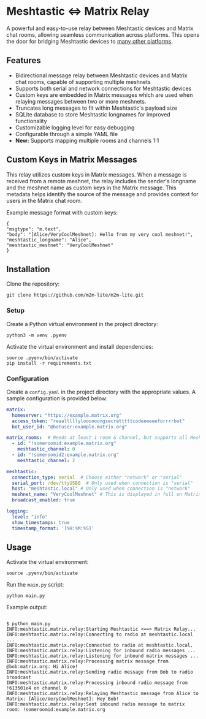# Meshtastic <=> Matrix Relay

A powerful and easy-to-use relay between Meshtastic devices and Matrix chat rooms, allowing seamless communication across platforms. This opens the door for bridging Meshtastic devices to [many other platforms](https://matrix.org/bridges/).

## Features

- Bidirectional message relay between Meshtastic devices and Matrix chat rooms, capable of supporting multiple meshnets
- Supports both serial and network connections for Meshtastic devices
- Custom keys are embedded in Matrix messages which are used when relaying messages between two or more meshnets.
- Truncates long messages to fit within Meshtastic's payload size
- SQLite database to store Meshtastic longnames for improved functionality
- Customizable logging level for easy debugging
- Configurable through a simple YAML file
- **New:** Supports mapping multiple rooms and channels 1:1

## Custom Keys in Matrix Messages

This relay utilizes custom keys in Matrix messages. When a message is received from a remote meshnet, the relay includes the sender's longname and the meshnet name as custom keys in the Matrix message. This metadata helps identify the source of the message and provides context for users in the Matrix chat room.

Example message format with custom keys:

```
{
"msgtype": "m.text",
"body": "[Alice/VeryCoolMeshnet]: Hello from my very cool meshnet!",
"meshtastic_longname": "Alice",
"meshtastic_meshnet": "VeryCoolMeshnet"
}
```

## Installation

Clone the repository:

```
git clone https://github.com/m2m-lite/m2m-lite.git
```

### Setup

Create a Python virtual environment in the project directory:

```
python3 -m venv .pyenv
```

Activate the virtual environment and install dependencies:

```
source .pyenv/bin/activate
pip install -r requirements.txt
```


### Configuration

Create a `config.yaml` in the project directory with the appropriate values. A sample configuration is provided below:

```yaml
matrix:
  homeserver: "https://example.matrix.org"
  access_token: "reaalllllyloooooongsecretttttcodeeeeeeforrrrbot"
  bot_user_id: "@botuser:example.matrix.org"

matrix_rooms:  # Needs at least 1 room & channel, but supports all Meshtastic channels
  - id: "!someroomid:example.matrix.org"
    meshtastic_channel: 0
  - id: "!someroomid2:example.matrix.org"
    meshtastic_channel: 2

meshtastic:
  connection_type: serial  # Choose either "network" or "serial"
  serial_port: /dev/ttyUSB0  # Only used when connection is "serial"
  host: "meshtastic.local" # Only used when connection is "network"
  meshnet_name: "VeryCoolMeshnet" # This is displayed in full on Matrix, but is truncated when sent to a Meshnet
  broadcast_enabled: true

logging:
  level: "info"
  show_timestamps: true
  timestamp_format: '[%H:%M:%S]'
```

## Usage
Activate the virtual environment:
```
source .pyenv/bin/activate
```
Run the `main.py` script:
```
python main.py
```
Example output:
```

$ python main.py
INFO:meshtastic.matrix.relay:Starting Meshtastic <==> Matrix Relay...
INFO:meshtastic.matrix.relay:Connecting to radio at meshtastic.local ...
INFO:meshtastic.matrix.relay:Connected to radio at meshtastic.local.
INFO:meshtastic.matrix.relay:Listening for inbound radio messages ...
INFO:meshtastic.matrix.relay:Listening for inbound matrix messages ...
INFO:meshtastic.matrix.relay:Processing matrix message from @bob:matrix.org: Hi Alice!
INFO:meshtastic.matrix.relay:Sending radio message from Bob to radio broadcast
INFO:meshtastic.matrix.relay:Processing inbound radio message from !613501e4 on channel 0
INFO:meshtastic.matrix.relay:Relaying Meshtastic message from Alice to Matrix: [Alice/VeryCoolMeshnet]: Hey Bob!
INFO:meshtastic.matrix.relay:Sent inbound radio message to matrix room: !someroomid:example.matrix.org
```
